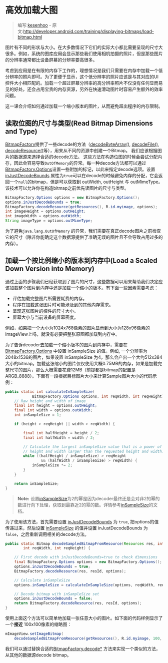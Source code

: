 # 高效加载大图

> 编写:[kesenhoo](https://github.com/kesenhoo) - 原文:<http://developer.android.com/training/displaying-bitmaps/load-bitmap.html>

图片有不同的形状与大小。在大多数情况下它们的实际大小都比需要呈现的尺寸大很多。例如，系统的图库应用会显示那些我们使用相机拍摄的照片，但是那些图片的分辨率通常都比设备屏幕的分辨率要高很多。

考虑到应用是在有限的内存下工作的，理想情况是我们只需要在内存中加载一个低分辨率的照片即可。为了更便于显示，这个低分辨率的照片应该是与其对应的UI控件大小相匹配的。加载一个超过屏幕分辨率的高分辨率照片不仅没有任何显而易见的好处，还会占用宝贵的内存资源，另外在快速滑动图片时容易产生额外的效率问题。

这一课会介绍如何通过加载一个缩小版本的图片，从而避免超出程序的内存限制。

## 读取位图的尺寸与类型(Read Bitmap Dimensions and Type)

[BitmapFactory](http://developer.android.com/reference/android/graphics/BitmapFactory.html)提供了一些decode的方法（<a href="http://developer.android.com/reference/android/graphics/BitmapFactory.html#decodeByteArray(byte[], int, int, android.graphics.BitmapFactory.Options)">decodeByteArray()</a>, <a href="http://developer.android.com/reference/android/graphics/BitmapFactory.html#decodeFile(java.lang.String, android.graphics.BitmapFactory.Options)">decodeFile()</a>, <a href="http://developer.android.com/reference/android/graphics/BitmapFactory.html#decodeResource(android.content.res.Resources, int, android.graphics.BitmapFactory.Options)">decodeResource()</a>等），用来从不同的资源中创建一个Bitmap。 我们应该根据图片的数据源来选择合适的decode方法。 这些方法在构造位图的时候会尝试分配内存，因此会容易导致`OutOfMemory`的异常。每一种decode方法都可以通过[BitmapFactory.Options](http://developer.android.com/reference/android/graphics/BitmapFactory.Options.html)设置一些附加的标记，以此来指定decode选项。设置 [inJustDecodeBounds](http://developer.android.com/reference/android/graphics/BitmapFactory.Options.html#inJustDecodeBounds) 属性为`true`可以在decode的时候避免内存的分配，它会返回一个`null`的bitmap，但是可以获取到 outWidth, outHeight 与 outMimeType。该技术可以允许你在构造bitmap之前优先读图片的尺寸与类型。

```java
BitmapFactory.Options options = new BitmapFactory.Options();
options.inJustDecodeBounds = true;
BitmapFactory.decodeResource(getResources(), R.id.myimage, options);
int imageHeight = options.outHeight;
int imageWidth = options.outWidth;
String imageType = options.outMimeType;
```

为了避免`java.lang.OutOfMemory` 的异常，我们需要在真正decode图片之前检查它的尺寸（除非你能确定这个数据源提供了准确无误的图片且不会导致占用过多的内存）。

## 加载一个按比例缩小的版本到内存中(Load a Scaled Down Version into Memory)

通过上面的步骤我们已经获取到了图片的尺寸，这些数据可以用来帮助我们决定应该加载整个图片到内存中还是加载一个缩小的版本。有下面一些因素需要考虑：

* 评估加载完整图片所需要耗费的内存。
* 程序在加载这张图片时可能涉及到的其他内存需求。
* 呈现这张图片的控件的尺寸大小。
* 屏幕大小与当前设备的屏幕密度。

例如，如果把一个大小为1024x768像素的图片显示到大小为128x96像素的ImageView上吗，就没有必要把整张原图都加载到内存中。

为了告诉decoder去加载一个缩小版本的图片到内存中，需要在[BitmapFactory.Options](http://developer.android.com/reference/android/graphics/BitmapFactory.Options.html) 中设置 inSampleSize 的值。例如, 一个分辨率为2048x1536的图片，如果设置 inSampleSize 为4，那么会产出一个大约512x384大小的bitmap。加载这张缩小的图片仅仅使用大概0.75MB的内存，如果是加载完整尺寸的图片，那么大概需要花费12MB（前提都是bitmap的配置是 ARGB_8888）。下面有一段根据目标图片大小来计算Sample图片大小的代码示例：

```java
public static int calculateInSampleSize(
            BitmapFactory.Options options, int reqWidth, int reqHeight) {
    // Raw height and width of image
    final int height = options.outHeight;
    final int width = options.outWidth;
    int inSampleSize = 1;

    if (height > reqHeight || width > reqWidth) {

        final int halfHeight = height / 2;
        final int halfWidth = width / 2;

        // Calculate the largest inSampleSize value that is a power of 2 and keeps both
        // height and width larger than the requested height and width.
        while ((halfHeight / inSampleSize) > reqHeight
                && (halfWidth / inSampleSize) > reqWidth) {
            inSampleSize *= 2;
        }
    }

    return inSampleSize;
}
```

> **Note:** 设置[inSampleSize](http://developer.android.com/reference/android/graphics/BitmapFactory.Options.html#inSampleSize)为2的幂是因为decoder最终还是会对非2的幂的数进行向下处理，获取到最靠近2的幂的数。详情参考[inSampleSize](http://developer.android.com/reference/android/graphics/BitmapFactory.Options.html#inSampleSize)的文档。

为了使用该方法，首先需要设置 [inJustDecodeBounds](http://developer.android.com/reference/android/graphics/BitmapFactory.Options.html#inJustDecodeBounds) 为 `true`, 把options的值传递过来，然后设置 [inSampleSize](http://developer.android.com/reference/android/graphics/BitmapFactory.Options.html#inSampleSize) 的值并设置 inJustDecodeBounds 为 `false`，之后重新调用相关的decode方法。

```java
public static Bitmap decodeSampledBitmapFromResource(Resources res, int resId,
        int reqWidth, int reqHeight) {

    // First decode with inJustDecodeBounds=true to check dimensions
    final BitmapFactory.Options options = new BitmapFactory.Options();
    options.inJustDecodeBounds = true;
    BitmapFactory.decodeResource(res, resId, options);

    // Calculate inSampleSize
    options.inSampleSize = calculateInSampleSize(options, reqWidth, reqHeight);

    // Decode bitmap with inSampleSize set
    options.inJustDecodeBounds = false;
    return BitmapFactory.decodeResource(res, resId, options);
}
```

使用上面这个方法可以简单地加载一张任意大小的图片。如下面的代码样例显示了一个**接近** 100x100像素的缩略图：

```java
mImageView.setImageBitmap(
    decodeSampledBitmapFromResource(getResources(), R.id.myimage, 100, 100));
```

我们可以通过替换合适的<a href="http://developer.android.com/reference/android/graphics/BitmapFactory.html#decodeByteArray(byte[], int, int, android.graphics.BitmapFactory.Options)">BitmapFactory.decode*</a> 方法来实现一个类似的方法，从其他的数据源decode bitmap。
